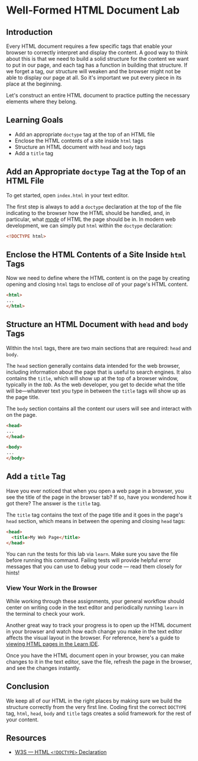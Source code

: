# Well-Formed HTML Document Lab

## Introduction

Every HTML document requires a few specific tags that enable your browser to
correctly interpret and display the content. A good way to think about this is
that we need to build a solid structure for the content we want to put in our
page, and each tag has a function in building that structure. If we forget a
tag, our structure will weaken and the browser might not be able to display our
page at all. So it's important we put every piece in its place at the beginning.

Let's construct an entire HTML document to practice putting the necessary
elements where they belong.

## Learning Goals

- Add an appropriate `doctype` tag at the top of an HTML file
- Enclose the HTML contents of a site inside `html` tags
- Structure an HTML document with `head` and `body` tags
- Add a `title` tag

## Add an Appropriate `doctype` Tag at the Top of an HTML File

To get started, open `index.html` in your text editor.

The first step is always to add a `doctype` declaration at the top of the file
indicating to the browser how the HTML should be handled, and, in particular,
what
[_mode_](https://developer.mozilla.org/en-US/docs/Web/HTML/Quirks_Mode_and_Standards_Mode)
of HTML the page should be in. In modern web development, we can simply put
`html` within the `doctype` declaration:

```html
<!DOCTYPE html>
```

## Enclose the HTML Contents of a Site Inside `html` Tags

Now we need to define where the HTML content is on the page by creating opening
and closing `html` tags to enclose _all_ of your page's HTML content.

```html
<html>
...
</html>
```

## Structure an HTML Document with `head` and `body` Tags

Within the `html` tags, there are two main sections that are required: `head`
and `body`.

The `head` section generally contains data intended for the web browser,
including information about the page that is useful to search engines. It also
contains the `title`, which will show up at the top of a browser window,
typically in the _tab_. As the web developer, you get to decide what the title
will be—whatever text you type in between the `title` tags will show up as the
page title.

The `body` section contains all the content our users will see and interact with
on the page.

```html
<head>
...
</head>

<body>
...
</body>
```

## Add a `title` Tag

Have you ever noticed that when you open a web page in a browser, you see the
title of the page in the browser tab? If so, have you wondered how it got there?
The answer is the `title` tag.

The `title` tag contains the text of the page title and it goes in the page's
`head` section, which means in between the opening and closing `head` tags:

```html
<head>
  <title>My Web Page</title>
</head>
```

You can run the tests for this lab via `learn`. Make sure you save the file
before running this command. Failing tests will provide helpful error
messages that you can use to debug your code — read them closely for hints!

### View Your Work in the Browser

While working through these assignments, your general workflow should center on
writing code in the text editor and periodically running `learn` in the
terminal to check your work.

Another great way to track your progress is to open up the HTML document in your
browser and watch how each change you make in the text editor affects the visual
layout in the browser. For reference, here's a guide to
[viewing HTML pages in the Learn IDE][help].

Once you have the HTML document open in your browser, you can make changes to it
in the text editor, save the file, refresh the page in the browser, and see the
changes instantly.

## Conclusion

We keep all of our HTML in the right places by making sure we build the
structure correctly from the very first line. Coding first the correct `DOCTYPE`
tag, `html`, `head`, `body` and `title` tags creates a solid framework for the
rest of your content.

## Resources

* [W3S — HTML `<!DOCTYPE>` Declaration](https://www.w3schools.com/tags/tag_doctype.asp)

[help]: http://help.learn.co/the-learn-ide/common-ide-questions/viewing-html-pages-in-the-learn-ide
